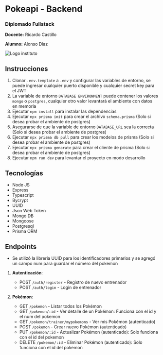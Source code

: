 # Pokeapi - Backend

### Diplomado Fullstack

**Docente:** Ricardo Castillo

**Alumno:** Alonso Díaz

![Logo instituto](https://media.licdn.com/dms/image/v2/D4E0BAQFVRQTLjQcHiw/company-logo_200_200/company-logo_200_200/0/1719843104181?e=2147483647&v=beta&t=7eOkSfJpbNurmyxC8gDrUcrVGJDJROF_mxQosb9hnH0)

## Instrucciones

1. Clonar `.env.template` a `.env` y configurar las variables de entorno, se puede ingresar cualquier puerto disponible
   y cualquier secret key para el JWT
2. La variable de entorno `DATABASE ENVIRONMENT` puede contener los valores `mongo` o `postgres`, cualquier otro valor levantará el ambiente con datos en memoria
3. Ejecutar `npm install` para instalar las dependencias
4. Ejecutar `npx prisma init` para crear el archivo `schema.prisma` (Solo si desea probar el ambiente de postgres)
5. Asegurarse de que la variable de entorno `DATABASE_URL` sea la correcta (Solo si desea probar el ambiente de postgres)
6. Ejecutar `npx prisma db pull` para crear los modelos de prisma (Solo si desea probar el ambiente de postgres)
7. Ejecutar `npx prisma genarate` para crear el cliente de prisma (Solo si desea probar el ambiente de postgres)
8. Ejecutar `npm run dev` para levantar el proyecto en modo desarrollo

## Tecnologías

- Node JS
- Express
- Typescript
- Bycrypt
- UUID
- Json Web Token
- Mongo DB
- Mongoose
- Postgresql
- Prisma ORM

## Endpoints

- Se utilizó la libreria UUID para los identificadores primarios y se agregó un campo num para guardar el
  número del pokemon

1. **Autenticación**:

   - POST `/auth/register` - Registro de nuevo entrenador
   - POST `/auth/login` - Login de entrenador

2. **Pokémon**:
   - GET `/pokemon` - Listar todos los Pokémon
   - GET `/pokemon/:id` - Ver detalle de un Pokémon: Funciona con el id y el num del pokemon
   - GET `/pokemon/trainer/mypokemons` - Ver mis Pokémon (autenticado)
   - POST `/pokemon` - Crear nuevo Pokémon (autenticado)
   - PUT `/pokemon/:id` - Actualizar Pokémon (autenticado): Solo funciona con el id del pokemon
   - DELETE `/pokemon/:id` - Eliminar Pokémon (autenticado): Solo funciona con el id del pokemon
